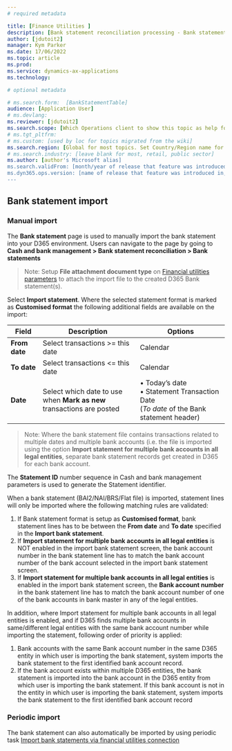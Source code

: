 ```yaml
---
# required metadata

title: [Finance Utilities ]
description: [Bank statement reconciliation processing - Bank statement import ]
author: [jdutoit2]
manager: Kym Parker
ms.date: 17/06/2022
ms.topic: article
ms.prod: 
ms.service: dynamics-ax-applications
ms.technology: 

# optional metadata

# ms.search.form:  [BankStatementTable]
audience: [Application User]
# ms.devlang: 
ms.reviewer: [jdutoit2]
ms.search.scope: [Which Operations client to show this topic as help for, to be set by content strategist, see list here: https://microsoft.sharepoint.com/teams/DynDoc/_layouts/15/WopiFrame.aspx?sourcedoc={23419e1c-eb64-42e9-aa9b-79875b428718}&action=edit&wd=target%28Core%20Dynamics%20AX%20CP%20requirements%2Eone%7C4CC185C0%2DEFAA%2D42CD%2D94B9%2D8F2A45E7F61A%2FVersions%20list%20for%20docs%20topics%7CC14BE630%2D5151%2D49D6%2D8305%2D554B5084593C%2F%29]
# ms.tgt_pltfrm: 
# ms.custom: [used by loc for topics migrated from the wiki]
ms.search.region: [Global for most topics. Set Country/Region name for localizations]
# ms.search.industry: [leave blank for most, retail, public sector]
ms.author: [author's Microsoft alias]
ms.search.validFrom: [month/year of release that feature was introduced in, in format yyyy-mm-dd]
ms.dyn365.ops.version: [name of release that feature was introduced in, see list here: https://microsoft.sharepoint.com/teams/DynDoc/_layouts/15/WopiFrame.aspx?sourcedoc={23419e1c-eb64-42e9-aa9b-79875b428718}&action=edit&wd=target%28Core%20Dynamics%20AX%20CP%20requirements%2Eone%7C4CC185C0%2DEFAA%2D42CD%2D94B9%2D8F2A45E7F61A%2FVersions%20list%20for%20docs%20topics%7CC14BE630%2D5151%2D49D6%2D8305%2D554B5084593C%2F%29]
---
```


## Bank statement import 

### Manual import
The **Bank statement** page  is used to manually import the bank statement into your D365 environment. 
Users can navigate to the page by going to **Cash and bank management > Bank statement reconciliation > Bank statements**

> Note: Setup **File attachment document type** on [Financial utilities parameters](../../Setup/CASH-AND-BANK-MANAGEMENT/Finance-utilities-parameters.md) to attach the import file to the created D365 Bank statement(s).

Select **Import statement**.
Where the selected statement format is marked as **Customised format** the following additional fields are available on the import:

| **Field**        | **Description**                                               | Options
|-                 |-                                                              |-
| **From date**    | Select transactions >= this date                              | Calendar
| **To date**      | Select transactions <= this date                              | Calendar
| **Date**         | Select which date to use when **Mark as new** <br> transactions are posted | •	Today’s date <br> •	Statement Transaction Date <br> (_To date_ of the Bank statement header)

> Note: Where the bank statement file contains transactions related to multiple dates and multiple bank accounts (i.e. the file is imported using the option **Import statement for multiple bank accounts in all legal entities**, separate bank statement records get created in D365 for each bank account. 

The **Statement ID** number sequence in Cash and bank management parameters is used to generate the Statement identifier. 

When a bank statement (BAI2/NAI/BRS/Flat file) is imported, statement lines will only be imported where the following matching rules are validated:  
1.	If Bank statement format is setup as **Customised format**, bank statement lines has to be between the **From date** and **To date** specified in the **Import bank statement**.  
2.	If **Import statement for multiple bank accounts in all legal entities** is NOT enabled in the import bank statement screen, the bank account number in the bank statement line has to match the bank account number of the bank account selected in the import bank statement screen. 
3.	If **Import statement for multiple bank accounts in all legal entities** is enabled in the import bank statement screen, the **Bank account number** in the bank statement line has to match the bank account number of one of the bank accounts in bank master in any of the legal entities. <br>

In addition, where Import statement for multiple bank accounts in all legal entities is enabled, and if D365 finds multiple bank accounts in same/different legal entities with the same bank account number while importing the statement, following order of priority is applied: 
1.	Bank accounts with the same Bank account number in the same D365 entity in which user is importing the bank statement, system imports the bank statement to the first identified bank account record. 
2.	If the bank account exists within multiple D365 entities, the bank statement is imported into the bank account in the D365 entity from which user is importing the bank statement. If this bank account is not in the entity in which user is importing the bank statement, system imports the bank statement to the first identified bank account record 

### Periodic import

The bank statement can also automatically be imported by using periodic task [Import bank statements via financial utilities connection](../Setup/CASH-AND-BANK-MANAGEMENT/Bank-statement-import.md)
